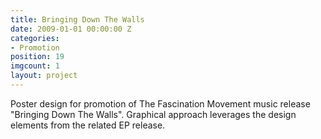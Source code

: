 ```yaml
---
title: Bringing Down The Walls
date: 2009-01-01 00:00:00 Z
categories:
- Promotion
position: 19
imgcount: 1
layout: project
---
```


Poster design for promotion of The Fascination Movement music release "Bringing Down The Walls". Graphical approach leverages the design elements from the related EP release.

